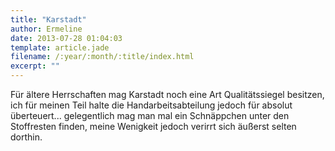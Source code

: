 ```yaml
---
title: "Karstadt"
author: Ermeline
date: 2013-07-28 01:04:03
template: article.jade
filename: /:year/:month/:title/index.html
excerpt: ""
---
```


Für ältere Herrschaften mag Karstadt noch eine Art Qualitätssiegel
besitzen, ich für meinen Teil halte die Handarbeitsabteilung jedoch für
absolut überteuert... gelegentlich mag man mal ein Schnäppchen unter den
Stoffresten finden, meine Wenigkeit jedoch verirrt sich äußerst selten
dorthin.
